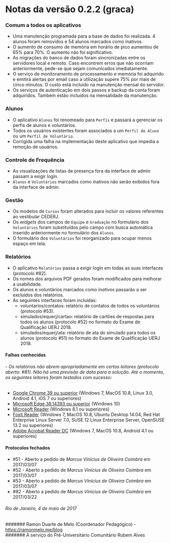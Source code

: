 # Notas da versão 0.2.2 (graca)

### Comum a todos os aplicativos

 - Uma manutenção programada para a base de dados foi realizada. 4 alunos foram removidos e 54 alunos marcados como inativos.
 - O aumento de consumo de memória em horário de pico aumentou de 65% para 70%. O aumento não foi significativo.
 - As migrações do banco de dados foram sincronizadas entre os servidores local e remoto. Caso encontrem erros que não ocorriam anteriormente, pede-se que sejam comunicados imediatamente.
 - O serviço de monitoramento de processamento e memória foi adquirido e emitirá alertas por email caso a utilização supere 75% por mais de cinco minutos. O custo está incluído na manutenção mensal do servidor.
 - Os serviços de autenticação em dois passos e backup da conta foram adquiridos. Também estão incluídos na mensalidade da manutenção.

### Alunos

 - O aplicativo `Alunos` foi renomeado para `Perfis` e passará a gerenciar os perfis de alunos e voluntários.
 - Todos os usuários existentes foram associados a um `Perfil de Aluno` ou um `Perfil de Voluntário`.
 - Corrigida uma falha na implementação deste aplicativo que impedia a remoção de usuários.
 
### Controle de Frequência
 
 - As visualizações de listas de presença fora da interface de admin passam a exigir login.
 - `Alunos` e `Voluntários` marcados como inativos não serão exibidos fora da interface de admin.

### Gestão

 - Os modelos de `Cursos` foram alterados para incluir os valores referentes ao vestibular CEDERJ.
 - Os _widgets_ dos campos de `Equipe` e `Graduação` no formulário dos `Voluntários` foram substituídos pelo campo com busca automática inserido anteriormente no formulário dos `Alunos`.
 - O formulário dos `Voluntários` foi reorganizado para ocupar menos espaço em tela.

### Relatórios

- O aplicativo `Relatórios` passa a exigir login em todas as suas interfaces (protocolo #82).
- Os nomes dos arquivos PDF gerados foram modificados para melhorar a usabilidade.
- Os alunos e voluntários marcados como _inativos_ passarão a ser excluídos dos relatórios.
- As seguintes interfaces foram incluídas:
    - voluntarios/contatos: relatório de contatos de todos os voluntários (protocolo #53).
    - simulados/equerj/cartao: relatório de cartões de respostas para todos os alunos (protocolo #52) no formato do Exame de Qualificação UERJ 2018.
    - simulados/equerj/ata: relatório de ata do simulado para todos os alunos (protocolo #51) no formato do Exame de Qualificação UERJ 2018.

#### Falhas conhecidas

###### - Os relatórios não abrem apropriadamente em certos leitores (protocolo aberto: #81). Não há uma previsão de data para a solução. Até o momento, os seguintes leitores foram testados com sucesso:
- [Google Chrome 39 ou superior](https://www.google.com/chrome/) (Windows 7, MacOS 10.8, Linux 3.0, Android 4.1, iOS 7 ou superiores)
- [Microsoft Edge 38.14393 ou superior](https://www.microsoft.com/pt-br/windows/microsoft-edge) (Windows 10)
- [Microsoft Reader](https://www.microsoft.com/en-us/store/p/reader/9wzdncrfhwg5) (Windows 8.1 ou superiores)
- [Foxit Reader](https://www.foxitsoftware.com/pt-br/products/pdf-reader/) (Windows 7, MacOS 10.8, Ubuntu Desktop 14.04, Red Hat Enterprise Linux Server 7.0, SUSE 12 Linux Enterprise Server, OpenSUSE 13.2 ou superiores)
- [Adobe Acrobat Reader DC](https://get.adobe.com/br/reader/) (Windows 7, MacOS 10.8, Android 4.1 ou superiores)

#### Protocolos fechados

- \#51 - Aberto a pedido de *Marcus Vinícius de Oliveira Coimbra* em 2017/03/07
- \#52 - Aberto a pedido de *Marcus Vinícius de Oliveira Coimbra* em 2017/03/07
- \#53 - Aberto a pedido de *Marcus Vinícius de Oliveira Coimbra* em 2017/03/07
- \#82 - Aberto a pedido de *Marcus Vinícius de Oliveira Coimbra* em 2017/03/22


###### Rio de Janeiro, 4 de maio de 2017
####### Ramon Duarte de Melo (Coordenador Pedagógico) - https://ramonmelo.me/blog  
####### A serviço do Pré-Universitário Comunitário Rubem Alves
